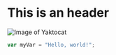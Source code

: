 # This is an header
![Image of Yaktocat](https://octodex.github.com/images/yaktocat.png)
``` javascript
var myVar = "Hello, world!";
```
